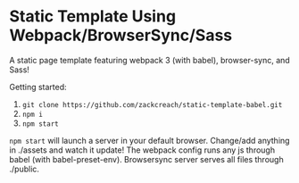 # Static Template Using Webpack/BrowserSync/Sass

A static page template featuring webpack 3 (with babel), browser-sync, and Sass!

Getting started:
1. `git clone https://github.com/zackcreach/static-template-babel.git`
2. `npm i`
3. `npm start`

`npm start` will launch a server in your default browser. Change/add anything in ./assets and watch it update! The webpack config runs any js through babel (with babel-preset-env). Browsersync server serves all files through ./public.